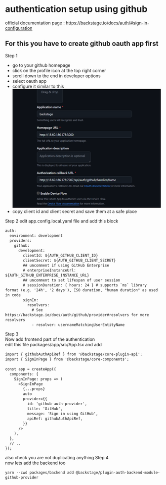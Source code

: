 # authentication setup using github 
official documentation page : https://backstage.io/docs/auth/#sign-in-configuration
## For this you have to create github oauth app first 
Step 1  
- go to your github homepage  
- click on the profile icon at the top right corner  
- scroll down to the end in developer options  
- select oauth app  
- configure it similar to this  
![ github oauth app Screenshot](/images/screenshot1.png)
- copy client id and client secret and save them at a safe place

Step 2
edit app.config.local.yaml file and add this block 
```
auth:
  environment: development
  providers:
    github:
      development:
        clientId: ${AUTH_GITHUB_CLIENT_ID}
        clientSecret: ${AUTH_GITHUB_CLIENT_SECRET}
        ## uncomment if using GitHub Enterprise
        # enterpriseInstanceUrl: ${AUTH_GITHUB_ENTERPRISE_INSTANCE_URL}
        ## uncomment to set lifespan of user session
        # sessionDuration: { hours: 24 } # supports `ms` library format (e.g. '24h', '2 days'), ISO duration, "human duration" as used in code
        signIn:
          resolvers:
            # See https://backstage.io/docs/auth/github/provider#resolvers for more resolvers
            - resolver: usernameMatchingUserEntityName
```

Step 3  
Now add frontend part of the authentication   
edit this file packages/app/src/App.tsx and add  
```
import { githubAuthApiRef } from '@backstage/core-plugin-api';
import { SignInPage } from '@backstage/core-components';

const app = createApp({
  components: {
    SignInPage: props => (
      <SignInPage
        {...props}
        auto
        provider={{
          id: 'github-auth-provider',
          title: 'GitHub',
          message: 'Sign in using GitHub',
          apiRef: githubAuthApiRef,
        }}
      />
    ),
  },
  // ..
});
```
also check you are not duplicating anything
Step 4  
now lets add the backend too 
```
yarn --cwd packages/backend add @backstage/plugin-auth-backend-module-github-provider
```
